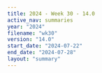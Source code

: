 ```yaml
---
title: 2024 - Week 30 - 14.0
active_nav: summaries
year: "2024"
filename: "wk30"
version: "14.0"
start_date: "2024-07-22"
end_date: "2024-07-28"
layout: "summary"
---
```

